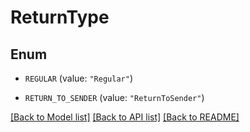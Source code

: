 # ReturnType

## Enum


* `REGULAR` (value: `"Regular"`)

* `RETURN_TO_SENDER` (value: `"ReturnToSender"`)


[[Back to Model list]](../README.md#documentation-for-models) [[Back to API list]](../README.md#documentation-for-api-endpoints) [[Back to README]](../README.md)


